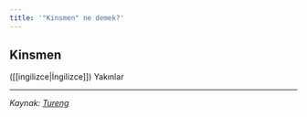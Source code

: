 ```yaml
---
title: '"Kinsmen" ne demek?'
---
```


## Kinsmen
([[ingilizce|İngilizce]]) Yakınlar

---
*Kaynak: [Tureng](https://tureng.com/de/turkisch-englisch/kinsmen)*